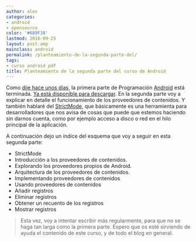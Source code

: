 ```yaml
---
author: alex
categories:
- android
- opensource
color: '#689F38'
lastmod: 2016-09-25
layout: post.amp
mainclass: android
permalink: /planteamiento-de-la-segunda-parte-del/
tags:
- curso android pdf
title: Planteamiento de la segunda parte del curso de Android
---
```


Como <a target="_blank" href="/terminada-la-primera-parte-del-manual">dije hace unos días</a>, la primera parte de Programación <a target="_blank" href="https://elbauldelprogramador.com/curso-programacion-android/">Android</a> está terminada. [Ya está disponible para descargar][2]. En la segunda parte voy a explicar en detalle el funcionamiento de los proveedores de contenidos. Y también hablaré del <a target="_blank" href="http://developer.android.com/reference/android/os/StrictMode.html">StrictMode</a>, que básicamente es una herramienta para desarrolladores que nos avisa de cosas que puede que estemos haciendo sin darnos cuenta, como por ejemplo acceso a disco o red en el hilo principal de la aplicación.

<!--more-->

A continuación dejo un índice del esquema que voy a seguir en esta segunda parte:

* StrictMode
* Introducción a los proveedores de contenidos.
* Explorando los proveedores propios de Android.
* Arquitectura de los proveedores de contenidos.
* Implementando proveedores de contenidos
* Usando proveedores de contenidos
* Añadir registros
* Eliminar registros
* Obtener un recuento de los registros
* Mostrar registros


> Esta vez, voy a intentar escribir más regularmente, para que no se haga tan larga como la primera parte. Espero que os esté sirviendo de ayuda el contenido de este curso, y de todo el blog en general.

 [1]: https://elbauldelprogramador.com/img/2013/07/iconoAndroid.png
 [2]: https://elbauldelprogramador.com/disponible-la-primera-parte-del-curso/